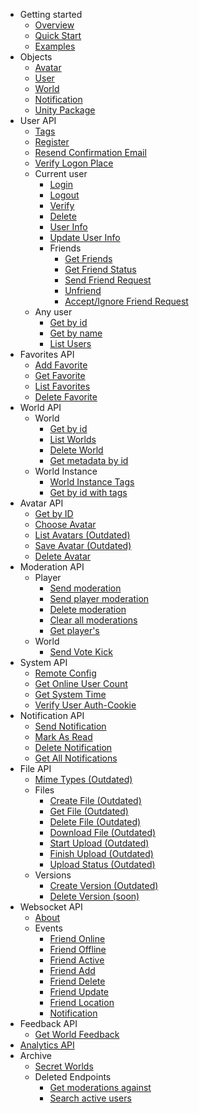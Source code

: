 - Getting started
    - [Overview](README.md)
    - [Quick Start](GettingStarted/QuickStart.md)
    - [Examples](GettingStarted/Examples.md)
- Objects
    - [Avatar](Objects/Avatar.md)
    - [User](Objects/User.md)
    - [World](Objects/World.md)
    - [Notification](Objects/Notification.md)
    - [Unity Package](Objects/unityPackage.md)
- User API
    - [Tags](UserAPI/Tags.md)
    - [Register](UserAPI/Register.md)
    - [Resend Confirmation Email](UserAPI/ResendEmail.md)
    - [Verify Logon Place](UserAPI/VerifyLoginPlace.md)
    - Current user
        - [Login](UserAPI/Login.md)
        - [Logout](UserAPI/Logout.md)
        - [Verify](UserAPI/Verify.md)
        - [Delete](UserAPI/Delete.md)
        - [User Info](UserAPI/CurrentUserDetails.md)
        - [Update User Info](UserAPI/UpdateInfo.md)
        - Friends
            - [Get Friends](UserAPI/Friends.md)
            - [Get Friend Status](UserAPI/FriendStatus.md)
            - [Send Friend Request](UserAPI/FriendRequest.md)
            - [Unfriend](UserAPI/Unfriend.md)
            - [Accept/Ignore Friend Request](UserAPI/AcceptIgnoreFriend.md)
    - Any user
        - [Get by id](UserAPI/GetByID.md)
        - [Get by name](UserAPI/GetByName.md)
        - [List Users](UserAPI/List.md)
- Favorites API
    - [Add Favorite](FavoritesAPI/AddFavorite.md)
    - [Get Favorite](FavoritesAPI/GetFavorite.md)
    - [List Favorites](FavoritesAPI/ListAllFavorites.md)
    - [Delete Favorite](FavoritesAPI/DeleteFavorite.md)
- World API
    - World
        - [Get by id](WorldAPI/GetWorld.md)
        - [List Worlds](WorldAPI/ListWorlds.md)
        - [Delete World](WorldAPI/DeleteWorld.md)
        - [Get metadata by id](WorldAPI/GetMetadata.md)
    - World Instance
        - [World Instance Tags](WorldAPI/WorldInstanceTags.md)
        - [Get by id with tags](WorldAPI/GetInstance.md)
- Avatar API
    - [Get by ID](AvatarAPI/GetByID.md)
    - [Choose Avatar](AvatarAPI/ChooseAvatar.md)
    - [List Avatars (Outdated)](AvatarAPI/ListAvatars.md)
    - [Save Avatar (Outdated)](AvatarAPI/SaveAvatar.md)
    - [Delete Avatar](AvatarAPI/DeleteAvatar.md)
- Moderation API
    - Player
        - [Send moderation](ModerationAPI/SendModerations.md)
        - [Send player moderation](ModerationAPI/SendPlayerModerations.md)
        - [Delete moderation](ModerationAPI/DeleteModeration.md)
        - [Clear all moderations](ModerationAPI/ClearModerations.md)
        - [Get player's](ModerationAPI/Players.md)
    - World
        - [Send Vote Kick](ModerationAPI/SendVoteKick.md)
- System API
    - [Remote Config](SystemAPI/Config.md)
    - [Get Online User Count](SystemAPI/Visits.md)
    - [Get System Time](SystemAPI/Time.md)
    - [Verify User Auth-Cookie](SystemAPI/Auth.md)
- Notification API
    - [Send Notification](NotificationAPI/SendNotification.md)
    - [Mark As Read](NotificationAPI/MarkAsSeen.md)
    - [Delete Notification](NotificationAPI/Delete.md)
    - [Get All Notifications](NotificationAPI/GetAll.md)
- File API
    - [Mime Types (Outdated)](FileAPI/MimeTypes.md)
    - Files
        - [Create File (Outdated)](FileAPI/CreateFile.md)
        - [Get File (Outdated)](FileAPI/GetFile.md)
        - [Delete File (Outdated)](FileAPI/DeleteFile.md)
        - [Download File (Outdated)](FileAPI/DownloadFile.md)
        - [Start Upload (Outdated)](FileAPI/StartUpload.md)
        - [Finish Upload (Outdated)](FileAPI/FinishUpload.md)
        - [Upload Status (Outdated)](FileAPI/UploadStatus.md)
    - Versions
        - [Create Version (Outdated)](FileAPI/CreateNewVersion.md)
        - [Delete Version (soon)](nothing)
- Websocket API
    - [About](WebsocketAPI/About.md)
    - Events
        - [Friend Online](WebsocketAPI/FriendOnlineEvent.md)
        - [Friend Offline](WebsocketAPI/FriendOfflineEvent.md)
        - [Friend Active](WebsocketAPI/FriendActiveEvent.md)
        - [Friend Add](WebsocketAPI/FriendAddEvent.md)
        - [Friend Delete](WebsocketAPI/FriendDeleteEvent.md)
        - [Friend Update](WebsocketAPI/FriendUpdateEvent.md)
        - [Friend Location](WebsocketAPI/FriendLocationEvent.md)
        - [Notification](WebsocketAPI/NotificationEvent.md)
- Feedback API
    - [Get World Feedback](FeedbackAPI/GetWorldFeedback.md)  
- [Analytics API](AnalyticsAPI/Analytics.md)
- Archive
    - [Secret Worlds](Archive/SecretWorlds.md)
    - Deleted Endpoints
        - [Get moderations against](Archive/ModerationAPI/Against.md)
        - [Search active users](Archive/UserAPI/ListActive.md)
